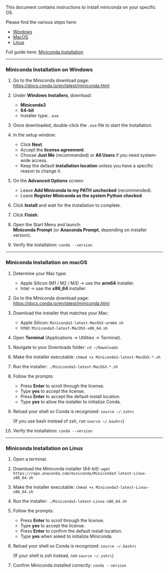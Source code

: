 This document contains instructions to install miniconda on your specific OS.

Please find the various steps here:

- [Windows](#Miniconda-Installation-on-Windows)
- [MacOS](#Miniconda-Installation-on-macOS)
- [Linux](#Miniconda-Installation-on-Linux)


Full guide here: [Miniconda installation](https://www.anaconda.com/docs/getting-started/miniconda/install#quickstart-install-instructions)

---

### **Miniconda Installation on Windows**

1. Go to the Miniconda download page:  
    https://docs.conda.io/en/latest/miniconda.html
    
2. Under **Windows Installers**, download:
    - **Miniconda3**
    - **64-bit**
    - Installer type: `.exe`
        
3. Once downloaded, double-click the `.exe` file to start the installation.
    
4. In the setup window:
    - Click **Next**.
    - Accept the **license agreement**.
    - Choose **Just Me** (recommended) or **All Users** if you need system-wide access.
    - Keep the default **installation location** unless you have a specific reason to change it.
        
5. On the **Advanced Options** screen:
    - Leave **Add Miniconda to my PATH** **unchecked** (recommended).
    - Leave **Register Miniconda as the system Python** **checked**.
        
6. Click **Install** and wait for the installation to complete.
    
7. Click **Finish**.
    
8. Open the Start Menu and launch:  
    **Miniconda Prompt** (or **Anaconda Prompt**, depending on installer version).
    
9. Verify the installation:
    `conda --version`

---

### **Miniconda Installation on macOS**
1. Determine your Mac type:
    - Apple Silicon (M1 / M2 / M3) → use the **arm64** installer.
    - Intel → use the **x86_64** installer.
        
2. Go to the Miniconda download page:  
    https://docs.conda.io/en/latest/miniconda.html
    
3. Download the installer that matches your Mac:
    - Apple Silicon: `Miniconda3-latest-MacOSX-arm64.sh`
    - Intel: `Miniconda3-latest-MacOSX-x86_64.sh`
        
4. Open **Terminal** (Applications → Utilities → Terminal).
    
5. Navigate to your Downloads folder:
    `cd ~/Downloads`
    
6. Make the installer executable:
    `chmod +x Miniconda3-latest-MacOSX-*.sh`
    
7. Run the installer:
    `./Miniconda3-latest-MacOSX-*.sh`
    
1. Follow the prompts:
    - Press **Enter** to scroll through the license.
    - Type **yes** to accept the license.
    - Press **Enter** to accept the default install location.
    - Type **yes** to allow the installer to initialize Conda.
        
2. Reload your shell so Conda is recognized:
    `source ~/.zshrc`
    
    (If you use bash instead of zsh, run `source ~/.bashrc`)
    
3. Verify the installation:
    `conda --version`

---

### **Miniconda Installation on Linux**
1. Open a terminal.
    
2. Download the Miniconda installer (64-bit):
    `wget https://repo.anaconda.com/miniconda/Miniconda3-latest-Linux-x86_64.sh`
    
3. Make the installer executable:
    `chmod +x Miniconda3-latest-Linux-x86_64.sh`
    
4. Run the installer:
    `./Miniconda3-latest-Linux-x86_64.sh`
    
5. Follow the prompts:
    - Press **Enter** to scroll through the license.
    - Type **yes** to accept the license.
    - Press **Enter** to confirm the default install location.
    - Type **yes** when asked to initialize Miniconda.
        
6. Reload your shell so Conda is recognized:
    `source ~/.bashrc`
    
    (If your shell is zsh instead, run `source ~/.zshrc`)
    
1. Confirm Miniconda installed correctly:
    `conda --version`
